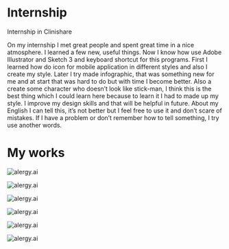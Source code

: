 Internship
======


Internship in Clinishare

On my internship I met great people and spent great time in a nice atmosphere. I learned a few new, useful things. Now I know how use Adobe Illustrator and Sketch 3 and keyboard shortcut for this programs. First I learned how do icon for mobile application in different styles and also I create my style. Later I try made infographic, that was something new for me and at start that was hard to do but with time I become better. Also a create some character who doesn’t look like stick-man, I think this is the best thing which I could learn here because to learn it I had to made up my style. I improve my design skills and that will be helpful in future. About my English I can tell this, it’s not better but I feel free to use it and don’t scare of mistakes. If I have a problem or don’t remember how to tell something, I try use another words.

My works
======
![alergy.ai](health-in-brazil.png) 

![alergy.ai](brazilinfo2.png)

![alergy.ai](brazilinfo3.png)

![alergy.ai](icon@.png)

![alergy.ai](doc&nur2.png)

![alergy.ai](arab.png)
